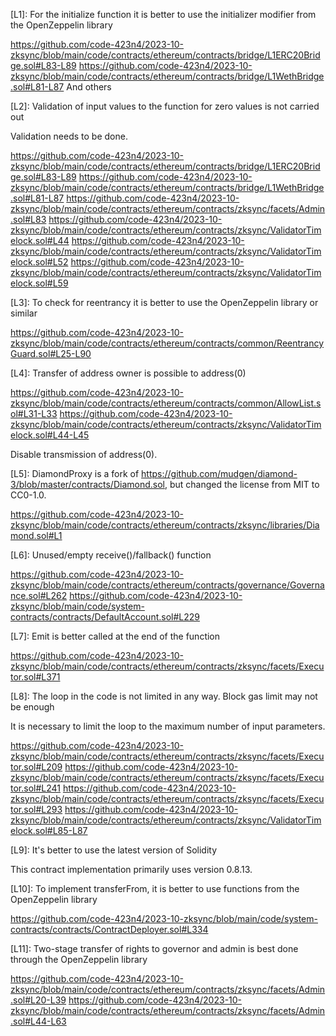 [L1]: For the initialize function it is better to use the initializer modifier from the OpenZeppelin library

https://github.com/code-423n4/2023-10-zksync/blob/main/code/contracts/ethereum/contracts/bridge/L1ERC20Bridge.sol#L83-L89
https://github.com/code-423n4/2023-10-zksync/blob/main/code/contracts/ethereum/contracts/bridge/L1WethBridge.sol#L81-L87
And others

[L2]: Validation of input values to the function for zero values is not carried out

Validation needs to be done.

https://github.com/code-423n4/2023-10-zksync/blob/main/code/contracts/ethereum/contracts/bridge/L1ERC20Bridge.sol#L83-L89
https://github.com/code-423n4/2023-10-zksync/blob/main/code/contracts/ethereum/contracts/bridge/L1WethBridge.sol#L81-L87
https://github.com/code-423n4/2023-10-zksync/blob/main/code/contracts/ethereum/contracts/zksync/facets/Admin.sol#L83
https://github.com/code-423n4/2023-10-zksync/blob/main/code/contracts/ethereum/contracts/zksync/ValidatorTimelock.sol#L44
https://github.com/code-423n4/2023-10-zksync/blob/main/code/contracts/ethereum/contracts/zksync/ValidatorTimelock.sol#L52
https://github.com/code-423n4/2023-10-zksync/blob/main/code/contracts/ethereum/contracts/zksync/ValidatorTimelock.sol#L59

[L3]: To check for reentrancy it is better to use the OpenZeppelin library or similar

https://github.com/code-423n4/2023-10-zksync/blob/main/code/contracts/ethereum/contracts/common/ReentrancyGuard.sol#L25-L90

[L4]: Transfer of address owner is possible to address(0)

https://github.com/code-423n4/2023-10-zksync/blob/main/code/contracts/ethereum/contracts/common/AllowList.sol#L31-L33
https://github.com/code-423n4/2023-10-zksync/blob/main/code/contracts/ethereum/contracts/zksync/ValidatorTimelock.sol#L44-L45

Disable transmission of address(0).

[L5]: DiamondProxy is a fork of https://github.com/mudgen/diamond-3/blob/master/contracts/Diamond.sol, but changed the license from MIT to CC0-1.0.

https://github.com/code-423n4/2023-10-zksync/blob/main/code/contracts/ethereum/contracts/zksync/libraries/Diamond.sol#L1

[L6]: Unused/empty receive()/fallback() function

https://github.com/code-423n4/2023-10-zksync/blob/main/code/contracts/ethereum/contracts/governance/Governance.sol#L262
https://github.com/code-423n4/2023-10-zksync/blob/main/code/system-contracts/contracts/DefaultAccount.sol#L229

[L7]: Emit is better called at the end of the function

https://github.com/code-423n4/2023-10-zksync/blob/main/code/contracts/ethereum/contracts/zksync/facets/Executor.sol#L371

[L8]: The loop in the code is not limited in any way. Block gas limit may not be enough

It is necessary to limit the loop to the maximum number of input parameters.

https://github.com/code-423n4/2023-10-zksync/blob/main/code/contracts/ethereum/contracts/zksync/facets/Executor.sol#L209
https://github.com/code-423n4/2023-10-zksync/blob/main/code/contracts/ethereum/contracts/zksync/facets/Executor.sol#L241
https://github.com/code-423n4/2023-10-zksync/blob/main/code/contracts/ethereum/contracts/zksync/facets/Executor.sol#L293
https://github.com/code-423n4/2023-10-zksync/blob/main/code/contracts/ethereum/contracts/zksync/ValidatorTimelock.sol#L85-L87

[L9]: It's better to use the latest version of Solidity

This contract implementation primarily uses version 0.8.13.

[L10]: To implement transferFrom, it is better to use functions from the OpenZeppelin library

https://github.com/code-423n4/2023-10-zksync/blob/main/code/system-contracts/contracts/ContractDeployer.sol#L334

[L11]: Two-stage transfer of rights to governor and admin is best done through the OpenZeppelin library

https://github.com/code-423n4/2023-10-zksync/blob/main/code/contracts/ethereum/contracts/zksync/facets/Admin.sol#L20-L39
https://github.com/code-423n4/2023-10-zksync/blob/main/code/contracts/ethereum/contracts/zksync/facets/Admin.sol#L44-L63